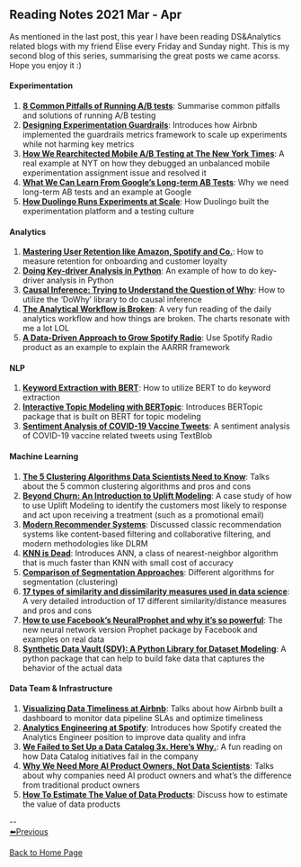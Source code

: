 ## Reading Notes 2021 Mar - Apr

As mentioned in the last post, this year I have been reading DS&Analytics related blogs with my friend Elise every Friday and Sunday night. This is my second blog of this series, summarising the great posts we came acorss. Hope you enjoy it :)  

#### Experimentation  
1. [**8 Common Pitfalls of Running A/B tests**](https://towardsdatascience.com/online-controlled-experiment-8-common-pitfalls-and-solutions-ea4488e5a82e): Summarise common pitfalls and solutions of running A/B testing  
2. [**Designing Experimentation Guardrails**](https://medium.com/airbnb-engineering/designing-experimentation-guardrails-ed6a976ec669): Introduces how Airbnb implemented the guardrails metrics framework to scale up experiments while not harming key metrics  
3. [**How We Rearchitected Mobile A/B Testing at The New York Times**](https://open.nytimes.com/how-we-rearchitected-mobile-a-b-testing-at-the-new-york-times-78eb428d9132): A real example at NYT on how they debugged an unbalanced mobile experimentation assignment issue and resolved it  
4. [**What We Can Learn From Google’s Long-term AB Tests**](https://towardsdatascience.com/what-we-can-learn-from-googles-long-term-ab-test-64e45b649cc4): Why we need long-term AB tests and an example at Google  
5. [**How Duolingo Runs Experiments at Scale**](https://medium.com/geekculture/how-duolingo-runs-experiments-at-scale-426ad8351d97): How Duolingo built the experimentation platform and a testing culture  

#### Analytics
1. [**Mastering User Retention like Amazon, Spotify and Co.**](https://productcoalition.com/mastering-user-retention-like-amazon-spotify-and-co-5d2bd2931717): How to measure retention for onboarding and customer loyalty  
2. [**Doing Key-driver Analysis in Python**](https://towardsdatascience.com/key-driver-analysis-in-python-788beb9b8a7d): An example of how to do key-driver analysis in Python  
3. [**Causal Inference: Trying to Understand the Question of Why**](https://towardsdatascience.com/implementing-causal-inference-a-key-step-towards-agi-de2cde8ea599): How to utilize the ‘DoWhy’ library to do causal inference  
4. [**The Analytical Workflow is Broken**](https://count.co/blog/posts/the-analytical-workflow-is-broken): A very fun reading of the daily analytics workflow and how things are broken. The charts resonate with me a lot LOL  
5. [**A Data-Driven Approach to Grow Spotify Radio**](https://productcoalition.com/tackling-the-product-growth-question-5115113fb039): Use Spotify Radio product as an example to explain the AARRR framework  

#### NLP
1. [**Keyword Extraction with BERT**](https://towardsdatascience.com/keyword-extraction-with-bert-724efca412ea): How to utilize BERT to do keyword extraction
2. [**Interactive Topic Modeling with BERTopic**](https://towardsdatascience.com/interactive-topic-modeling-with-bertopic-1ea55e7d73d8): Introduces BERTopic package that is built on BERT for topic modeling  
3. [**Sentiment Analysis of COVID-19 Vaccine Tweets**](https://towardsdatascience.com/sentiment-analysis-of-covid-19-vaccine-tweets-dc6f41a5e1af): A sentiment analysis of COVID-19 vaccine related tweets using TextBlob  

#### Machine Learning  
1. [**The 5 Clustering Algorithms Data Scientists Need to Know**](https://towardsdatascience.com/the-5-clustering-algorithms-data-scientists-need-to-know-a36d136ef68): Talks about the 5 common clustering algorithms and pros and cons  
2. [**Beyond Churn: An Introduction to Uplift Modeling**](https://towardsdatascience.com/beyond-churn-an-introduction-to-uplift-modeling-d1d9af7be): A case study of how to use Uplift Modeling to identify the customers most likely to response and act upon receiving a treatment (such as a promotional email)  
3. [**Modern Recommender Systems**](https://towardsdatascience.com/modern-recommender-systems-a0c727609aa8): Discussed classic recommendation systems like content-based filtering and collaborative filtering, and modern methodologies like DLRM   
4. [**KNN is Dead**](https://pub.towardsai.net/knn-k-nearest-neighbors-is-dead-fc16507eb3e): Introduces ANN, a class of nearest-neighbor algorithm that is much faster than KNN with small cost of accuracy  
5. [**Comparison of Segmentation Approaches**](https://www.decisionanalyst.com/whitepapers/comparesegmentation/): Different algorithms for segmentation (clustering)  
6. [**17 types of similarity and dissimilarity measures used in data science**](https://towardsdatascience.com/17-types-of-similarity-and-dissimilarity-measures-used-in-data-science-3eb914d2681): A very detailed introduction of 17 different similarity/distance measures and pros and cons  
7. [**How to use Facebook’s NeuralProphet and why it’s so powerful**](https://towardsdatascience.com/how-to-use-facebooks-neuralprophet-and-why-it-s-so-powerful-136652d2da8b): The new neural network version Prophet package by Facebook and examples on real data  
8. [**Synthetic Data Vault (SDV): A Python Library for Dataset Modeling**](https://towardsdatascience.com/synthetic-data-vault-sdv-a-python-library-for-dataset-modeling-b48c406e7398): A python package that can help to build fake data that captures the behavior of the actual data  

#### Data Team & Infrastructure  
1. [**Visualizing Data Timeliness at Airbnb**](https://medium.com/airbnb-engineering/visualizing-data-timeliness-at-airbnb-ee638fdf4710): Talks about how Airbnb built a dashboard to monitor data pipeline SLAs and optimize timeliness  
2. [**Analytics Engineering at Spotify**](https://medium.com/spotify-insights/analytics-engineering-at-spotify-f165180a6722): Introduces how Spotify created the Analytics Engineer position to improve data quality and infra  
3. [**We Failed to Set Up a Data Catalog 3x. Here’s Why.**](https://towardsdatascience.com/our-learnings-from-3-failures-over-5-years-to-set-up-a-data-catalog-fb9778e25d4e): A fun reading on how Data Catalog initiatives fail in the company  
4. [**Why We Need More AI Product Owners, Not Data Scientists**](https://towardsdatascience.com/why-we-need-more-ai-product-owners-not-data-scientists-e481cef39b90): Talks about why companies need AI product owners and what’s the difference from traditional product owners  
5. [**How To Estimate The Value of Data Products**](https://towardsdatascience.com/how-to-estimate-the-value-of-data-products-8297dd92109): Discuss how to estimate the value of data products  

--  
[⬅️Previous](https://yudong-94.github.io/personal-website/blogs/reading_notes_2021_1)  

<a href="https://yudong-94.github.io/personal-website/" title="Back to Home Page">Back to Home Page</a>

